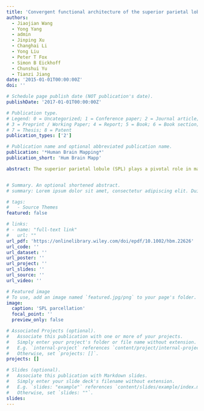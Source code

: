 ```yaml
---
title: 'Convergent functional architecture of the superior parietal lobule unraveled with multimodal neuroimaging approaches'
authors:
  - Jiaojian Wang
  - Yong Yang
  - admin
  - Jinping Xu
  - Changhai Li
  - Yong Liu
  - Peter T Fox
  - Simon B Eickhoff
  - Chunshui Yu
  - Tianzi Jiang
date: '2015-01-01T00:00:00Z'
doi: ''

# Schedule page publish date (NOT publication's date).
publishDate: '2017-01-01T00:00:00Z'

# Publication type.
# Legend: 0 = Uncategorized; 1 = Conference paper; 2 = Journal article;
# 3 = Preprint / Working Paper; 4 = Report; 5 = Book; 6 = Book section;
# 7 = Thesis; 8 = Patent
publication_types: ['2']

# Publication name and optional abbreviated publication name.
publication: '*Human Brain Mapping*'
publication_short: 'Hum Brain Mapp'

abstract: The superior parietal lobule (SPL) plays a pivotal role in many cognitive, perceptive, and motor-related processes. This implies that a mosaic of distinct functional and structural subregions may exist in this area. Recent studies have demonstrated that the ongoing spontaneous fluctuations in the brain at rest are highly structured and, like coactivation patterns, reflect the integration of cortical locations into long-distance networks. This suggests that the internal differentiation of a complex brain region may be revealed by interaction patterns that are reflected in different neuroimaging modalities. On the basis of this perspective, we aimed to identify a convergent functional organization of the SPL using multimodal neuroimaging approaches. The SPL was first parcellated based on its structural connections as well as on its resting-state connectivity and coactivation patterns. Then, post hoc functional characterizations and connectivity analyses were performed for each subregion. The three types of connectivity-based parcellations consistently identified five subregions in the SPL of each hemisphere. The two anterior subregions were found to be primarily involved in action processes and in visually guided visuomotor functions, whereas the three posterior subregions were primarily associated with visual perception, spatial cognition, reasoning, working memory, and attention. This parcellation scheme for the SPL was further supported by revealing distinct connectivity patterns for each subregion in all the used modalities. These results thus indicate a convergent functional architecture of the SPL that can be revealed based on different types of connectivity and is reflected by different functions and interactions.


# Summary. An optional shortened abstract.
# summary: Lorem ipsum dolor sit amet, consectetur adipiscing elit. Duis posuere tellus ac convallis placerat. Proin tincidunt magna sed ex sollicitudin condimentum.

# tags:
#   - Source Themes
featured: false

# links:
# - name: "full-text link"
#   url: ""
url_pdf: 'https://onlinelibrary.wiley.com/doi/epdf/10.1002/hbm.22626'
url_code: ''
url_dataset: ''
url_poster: ''
url_project: ''
url_slides: ''
url_source: ''
url_video: ''

# Featured image
# To use, add an image named `featured.jpg/png` to your page's folder.
image:
  caption: 'SPL parcellation'
  focal_point: ''
  preview_only: false

# Associated Projects (optional).
#   Associate this publication with one or more of your projects.
#   Simply enter your project's folder or file name without extension.
#   E.g. `internal-project` references `content/project/internal-project/index.md`.
#   Otherwise, set `projects: []`.
projects: []

# Slides (optional).
#   Associate this publication with Markdown slides.
#   Simply enter your slide deck's filename without extension.
#   E.g. `slides: "example"` references `content/slides/example/index.md`.
#   Otherwise, set `slides: ""`.
slides:
---
```

